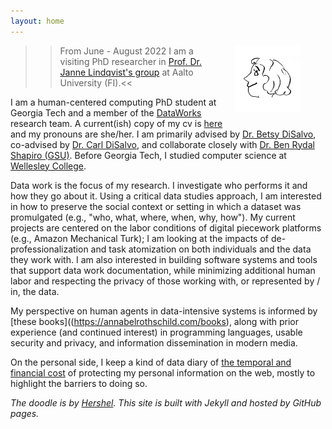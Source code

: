 ```yaml
---
layout: home
---
```

<figure>
<img style="padding-left: 15px;padding-bottom: 15px" align="right" width="25%" alt="cartoon drawing of Annabel (with lots of curly hair) by Hershel, whose website is linked at the bottom of this page" src="images/arr.jpg">
</figure>

>> From June - August 2022 I am a visiting PhD researcher in [Prof. Dr. Janne Lindqvist's group](https://www.lindqvistlab.org/) at Aalto University (FI).<<

I am a human-centered computing PhD student at Georgia Tech and a member of the [DataWorks](https://dataworkforce.gatech.edu/) research team. A current(ish) copy of my cv is [here](/documents/Rothschild_CV.pdf) and my pronouns are she/her. I am primarily advised by [Dr. Betsy DiSalvo](http://www.betsydisalvo.com/), co-advised by [Dr. Carl DiSalvo](https://www.carldisalvo.com/), and collaborate closely with [Dr. Ben Rydal Shapiro (GSU)](https://www.benrydal.com/). Before Georgia Tech, I studied computer science at [Wellesley College](https://www.wellesley.edu/cs). 

Data work is the focus of my research. I investigate who performs it and how they go about it. Using a critical data studies approach, I am interested in how to preserve the social context or setting in which a dataset was promulgated (e.g., "who, what, where, when, why, how"). My current projects are centered on the labor conditions of digital piecework platforms (e.g., Amazon Mechanical Turk); I am looking at the impacts of de-professionalization and task atomization on both individuals and the data they work with. I am also interested in building software systems and tools that support data work documentation, while minimizing additional human labor and respecting the privacy of those working with, or represented by / in, the data.

My perspective on human agents in data-intensive systems is informed by [these books]((https://annabelrothschild.com/books), along with prior experience (and continued interest) in programming languages, usable security and privacy, and information dissemination in modern media.

On the personal side, I keep a kind of data diary of [the temporal and financial cost](https://docs.google.com/spreadsheets/d/1eyy-YyFMA6gLla9F999hdHuxJlFO5M7G5hC9KW5bLS0/edit?usp=sharing) of protecting my personal information on the web, mostly to highlight the barriers to doing so. 

_The doodle is by <a href="https://www.linkedin.com/in/hershel-carbajal-rodriguez-290441151/">Hershel</a>. This site is built with Jekyll and hosted by GitHub pages._
